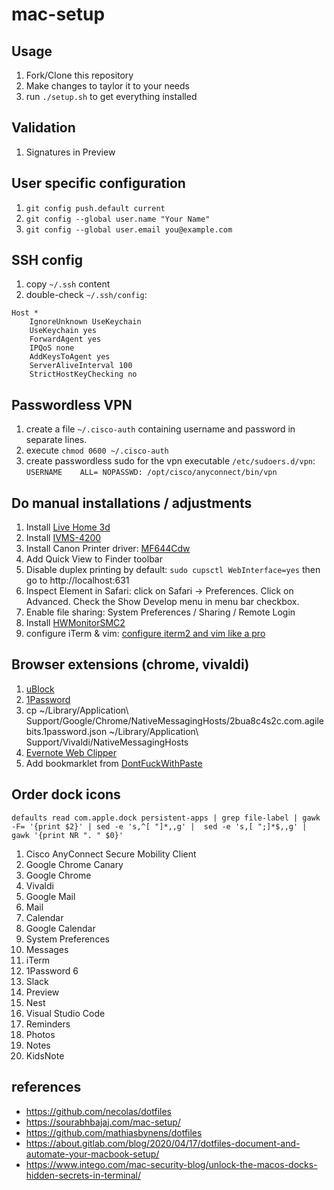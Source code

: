 # mac-setup

## Usage
1. Fork/Clone this repository
1. Make changes to taylor it to your needs
1. run `./setup.sh` to get everything installed

## Validation
1. Signatures in Preview

## User specific configuration

1. `git config push.default current`
1. `git config --global user.name "Your Name"`
1. `git config --global user.email you@example.com`

## SSH config
1. copy `~/.ssh` content
1. double-check `~/.ssh/config`:
```
Host *
    IgnoreUnknown UseKeychain
    UseKeychain yes
    ForwardAgent yes
    IPQoS none
    AddKeysToAgent yes
    ServerAliveInterval 100
    StrictHostKeyChecking no
```

## Passwordless VPN
1. create a file `~/.cisco-auth` containing username and password in separate lines.
1. execute `chmod 0600 ~/.cisco-auth`
1. create passwordless sudo for the vpn executable `/etc/sudoers.d/vpn`:
        `USERNAME    ALL= NOPASSWD: /opt/cisco/anyconnect/bin/vpn`

## Do manual installations / adjustments
1. Install [Live Home 3d](http://belightsoft.s3.amazonaws.com/basket/LiveHome3DPro.dmg)
1. Install [IVMS-4200](https://us.hikvision.com/en/products/logiciel/ivms-4200-series/free-client-software-hikvision-devices-ivms-4200-macos)
1. Install Canon Printer driver: [MF644Cdw](https://www.usa.canon.com/internet/portal/us/home/support/details/printers/color-laser/color-imageclass-mf644cdw/?cm_sp=CSO-_-PFListing-_-MF644Cdw?tab=drivers_downloads)
1. Add Quick View to Finder toolbar
1. Disable duplex printing by default: `sudo cupsctl WebInterface=yes` then go to http://localhost:631
1. Inspect Element in Safari: click on Safari -> Preferences. Click on Advanced. Check the Show Develop menu in menu bar checkbox.
1. Enable file sharing: System Preferences / Sharing / Remote Login
1. Install [HWMonitorSMC2](https://github.com/CloverHackyColor/HWMonitorSMC2)
1. configure iTerm & vim: [configure iterm2 and vim like a pro](https://medium.com/@jeantimex/how-to-configure-iterm2-and-vim-like-a-pro-on-macos-e303d25d5b5c)

## Browser extensions (chrome, vivaldi)
1. [uBlock](https://chrome.google.com/webstore/detail/ublock-origin/cjpalhdlnbpafiamejdnhcphjbkeiagm/related?hl=en)
1. [1Password](https://chrome.google.com/webstore/detail/1password-extension-deskt/aomjjhallfgjeglblehebfpbcfeobpgk?hl=en)
1. cp ~/Library/Application\ Support/Google/Chrome/NativeMessagingHosts/2bua8c4s2c.com.agilebits.1password.json ~/Library/Application\ Support/Vivaldi/NativeMessagingHosts
1. [Evernote Web Clipper](https://chrome.google.com/webstore/detail/evernote-web-clipper/pioclpoplcdbaefihamjohnefbikjilc?hl=en)
1. Add bookmarklet from [DontFuckWithPaste](https://github.com/jswanner/DontFuckWithPaste)

## Order dock icons
`defaults read com.apple.dock persistent-apps | grep file-label | gawk -F= '{print $2}' | sed -e 's,^[ "]*,,g' |  sed -e 's,[ ";]*$,,g' | gawk '{print NR ". " $0}'`

1. Cisco AnyConnect Secure Mobility Client
1. Google Chrome Canary
1. Google Chrome
1. Vivaldi
1. Google Mail
1. Mail
1. Calendar
1. Google Calendar
1. System Preferences
1. Messages
1. iTerm
1. 1Password 6
1. Slack
1. Preview
1. Nest
1. Visual Studio Code
1. Reminders
1. Photos
1. Notes
1. KidsNote

## references
* https://github.com/necolas/dotfiles
* https://sourabhbajaj.com/mac-setup/
* https://github.com/mathiasbynens/dotfiles
* https://about.gitlab.com/blog/2020/04/17/dotfiles-document-and-automate-your-macbook-setup/
* https://www.intego.com/mac-security-blog/unlock-the-macos-docks-hidden-secrets-in-terminal/
